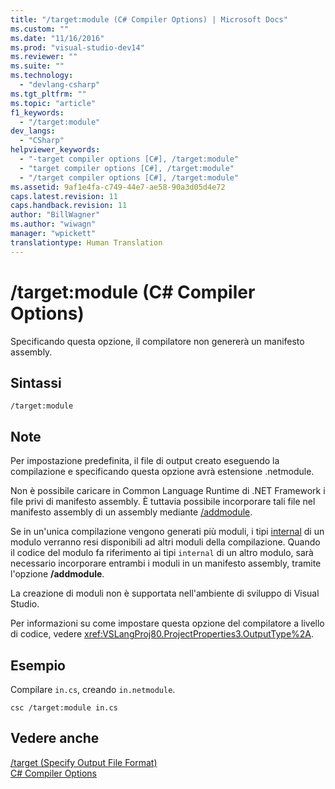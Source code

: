 ```yaml
---
title: "/target:module (C# Compiler Options) | Microsoft Docs"
ms.custom: ""
ms.date: "11/16/2016"
ms.prod: "visual-studio-dev14"
ms.reviewer: ""
ms.suite: ""
ms.technology: 
  - "devlang-csharp"
ms.tgt_pltfrm: ""
ms.topic: "article"
f1_keywords: 
  - "/target:module"
dev_langs: 
  - "CSharp"
helpviewer_keywords: 
  - "-target compiler options [C#], /target:module"
  - "target compiler options [C#], /target:module"
  - "/target compiler options [C#], /target:module"
ms.assetid: 9af1e4fa-c749-44e7-ae58-90a3d05d4e72
caps.latest.revision: 11
caps.handback.revision: 11
author: "BillWagner"
ms.author: "wiwagn"
manager: "wpickett"
translationtype: Human Translation
---
```

# /target:module (C# Compiler Options)
Specificando questa opzione, il compilatore non genererà un manifesto assembly.  
  
## Sintassi  
  
```  
/target:module  
```  
  
## Note  
 Per impostazione predefinita, il file di output creato eseguendo la compilazione e specificando questa opzione avrà estensione .netmodule.  
  
 Non è possibile caricare in Common Language Runtime di .NET Framework i file privi di manifesto assembly.  È tuttavia possibile incorporare tali file nel manifesto assembly di un assembly mediante [\/addmodule](../../../csharp/language-reference/compiler-options/addmodule-compiler-option.md).  
  
 Se in un'unica compilazione vengono generati più moduli, i tipi [internal](../../../csharp/language-reference/keywords/internal.md) di un modulo verranno resi disponibili ad altri moduli della compilazione.  Quando il codice del modulo fa riferimento ai tipi `internal` di un altro modulo, sarà necessario incorporare entrambi i moduli in un manifesto assembly, tramite l'opzione **\/addmodule**.  
  
 La creazione di moduli non è supportata nell'ambiente di sviluppo di Visual Studio.  
  
 Per informazioni su come impostare questa opzione del compilatore a livello di codice, vedere <xref:VSLangProj80.ProjectProperties3.OutputType%2A>.  
  
## Esempio  
 Compilare `in.cs`, creando `in.netmodule`.  
  
```  
csc /target:module in.cs  
```  
  
## Vedere anche  
 [\/target \(Specify Output File Format\)](../../../csharp/language-reference/compiler-options/target-compiler-option.md)   
 [C\# Compiler Options](../../../csharp/language-reference/compiler-options/index.md)